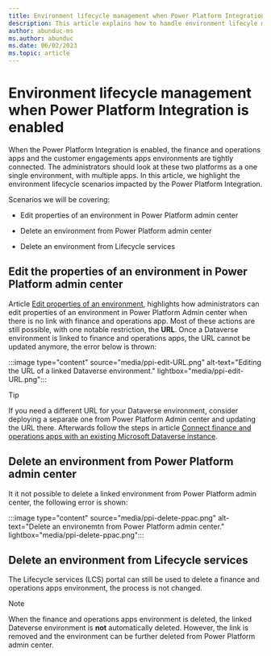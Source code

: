 ```yaml
---
title: Environment lifecycle management when Power Platform Integration is enabled
description: This article explains how to handle environment lifecyle management when finance and operations apps are integrated with Power Platform
author: abunduc-ms
ms.author: abunduc
ms.date: 06/02/2023
ms.topic: article
---
```


# Environment lifecycle management when Power Platform Integration is enabled

When the Power Platform Integration is enabled, the finance and operations apps  and the customer engagements apps environments are tightly connected. The administrators should look at these two platforms as a one single environment, with multiple apps. In this article, we highlight the environment lifecycle scenarios impacted by the Power Platform Integration.

Scenarios we will be covering:

- Edit properties of an environment in Power Platform admin center

- Delete an environment from Power Platform admin center

- Delete an environment from Lifecycle services

<!--


- Refresh of environments

- Point in time restore

-->

## Edit the properties of an environment in Power Platform admin center

Article [Edit properties of an environment](/power-platform/admin/edit-properties-environment.md), highlights how administrators can edit properties of an environment in Power Platform Admin center when there is no link with finance and operations app. Most of these actions are still possible, with one notable restriction, the **URL**. Once a Dataverse environment is linked to finance and operations apps, the URL cannot be updated anymore, the error below is thrown:

:::image type="content" source="media/ppi-edit-URL.png" alt-text="Editing the URL of a linked Dataverse environment." lightbox="media/ppi-edit-URL.png":::

> [!TIP]
> If you need a different URL for your Dataverse environment, consider deploying a  separate one from Power Platform Admin center and updating the URL there. Afterwards follow the steps in article [Connect finance and operations apps with an existing Microsoft Dataverse instance](environment-lifeccyle-connect-finops-existingdv.md).

## Delete an environment from Power Platform admin center

It it not possible to delete a linked environment from Power Platform admin center, the following error is shown:

:::image type="content" source="media/ppi-delete-ppac.png" alt-text="Delete an environemtn from Power Platform admin center." lightbox="media/ppi-delete-ppac.png":::

## Delete an environment from Lifecycle services

The Lifecycle services (LCS) portal can still be used to delete a finance and operations apps environment, the process is not changed.

> [!NOTE]
> When the finance and operations apps environment is deleted, the linked Dateverse environment is **not** automatically deleted. However, the link is removed and the environment can be further deleted from Power Platform admin center.
